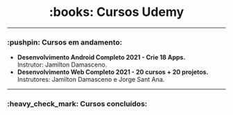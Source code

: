 <h1 align="center"> :books: Cursos Udemy </h1>

<hr>

<h3> :pushpin: Cursos em andamento: </h3>

<ul>
    <li> <strong>Desenvolvimento Android Completo 2021 - Crie 18 Apps.</strong> <br>
    Instrutor: Jamilton Damasceno.
    </li>
    <li> <strong>Desenvolvimento Web Completo 2021 - 20 cursos + 20 projetos.</strong> <br>
    Instrutores: Jamilton Damasceno e Jorge Sant Ana.
    </li>
</ul>

<hr>

<h3> :heavy_check_mark: Cursos concluídos: </h3>
